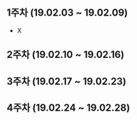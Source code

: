 ## 1주차 (19.02.03 ~ 19.02.09)
- X

## 2주차 (19.02.10 ~ 19.02.16)

## 3주차 (19.02.17 ~ 19.02.23)

## 4주차 (19.02.24 ~ 19.02.28)